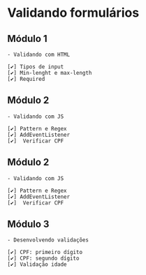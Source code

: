 # Validando formulários

## Módulo 1

    - Validando com HTML

    [✔️] Tipos de input
    [✔️] Min-lenght e max-length
    [✔️] Required

## Módulo 2

    - Validando com JS

    [✔️] Pattern e Regex
    [✔️] AddEventListener
    [✔️]  Verificar CPF

## Módulo 2

    - Validando com JS

    [✔️] Pattern e Regex
    [✔️] AddEventListener
    [✔️]  Verificar CPF

## Módulo 3

    - Desenvolvendo validações

    [✔️] CPF: primeiro dígito
    [✔️] CPF: segundo dígito
    [✔️] Validação idade
